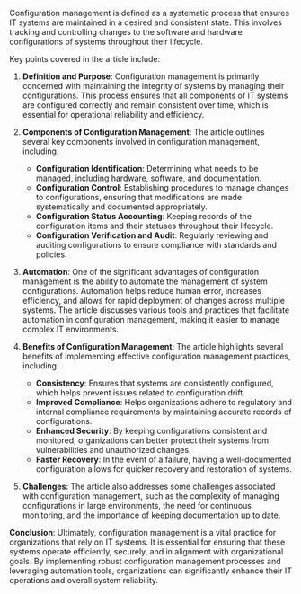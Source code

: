 Configuration management is defined as a systematic process that ensures IT systems are maintained in a desired and consistent state. This involves tracking and controlling changes to the software and hardware configurations of systems throughout their lifecycle.

Key points covered in the article include:

1. **Definition and Purpose**: Configuration management is primarily concerned with maintaining the integrity of systems by managing their configurations. This process ensures that all components of IT systems are configured correctly and remain consistent over time, which is essential for operational reliability and efficiency.

2. **Components of Configuration Management**: The article outlines several key components involved in configuration management, including:
   - **Configuration Identification**: Determining what needs to be managed, including hardware, software, and documentation.
   - **Configuration Control**: Establishing procedures to manage changes to configurations, ensuring that modifications are made systematically and documented appropriately.
   - **Configuration Status Accounting**: Keeping records of the configuration items and their statuses throughout their lifecycle.
   - **Configuration Verification and Audit**: Regularly reviewing and auditing configurations to ensure compliance with standards and policies.

3. **Automation**: One of the significant advantages of configuration management is the ability to automate the management of system configurations. Automation helps reduce human error, increases efficiency, and allows for rapid deployment of changes across multiple systems. The article discusses various tools and practices that facilitate automation in configuration management, making it easier to manage complex IT environments.

4. **Benefits of Configuration Management**: The article highlights several benefits of implementing effective configuration management practices, including:
   - **Consistency**: Ensures that systems are consistently configured, which helps prevent issues related to configuration drift.
   - **Improved Compliance**: Helps organizations adhere to regulatory and internal compliance requirements by maintaining accurate records of configurations.
   - **Enhanced Security**: By keeping configurations consistent and monitored, organizations can better protect their systems from vulnerabilities and unauthorized changes.
   - **Faster Recovery**: In the event of a failure, having a well-documented configuration allows for quicker recovery and restoration of systems.

5. **Challenges**: The article also addresses some challenges associated with configuration management, such as the complexity of managing configurations in large environments, the need for continuous monitoring, and the importance of keeping documentation up to date.

**Conclusion**: Ultimately, configuration management is a vital practice for organizations that rely on IT systems. It is essential for ensuring that these systems operate efficiently, securely, and in alignment with organizational goals. By implementing robust configuration management processes and leveraging automation tools, organizations can significantly enhance their IT operations and overall system reliability.
